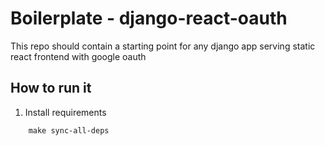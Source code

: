 # Boilerplate - django-react-oauth

This repo should contain a starting point for any django app serving static react frontend with google oauth

## How to run it

1. Install requirements

```
    make sync-all-deps
```
